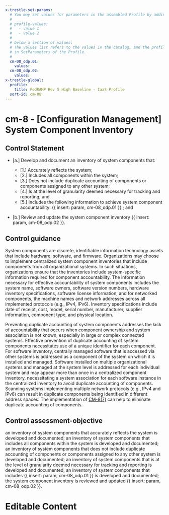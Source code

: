 ```yaml
---
x-trestle-set-params:
  # You may set values for parameters in the assembled Profile by adding
  #
  # profile-values:
  #   - value 1
  #   - value 2
  #
  # below a section of values:
  # The values list refers to the values in the catalog, and the profile-values represent values
  # in SetParameters of the Profile.
  #
  cm-08_odp.01:
    values:
  cm-08_odp.02:
    values:
x-trestle-global:
  profile:
    title: FedRAMP Rev 5 High Baseline - IaaS Profile
  sort-id: cm-08
---
```


# cm-8 - \[Configuration Management\] System Component Inventory

## Control Statement

- \[a.\] Develop and document an inventory of system components that:

  - \[1.\] Accurately reflects the system;
  - \[2.\] Includes all components within the system;
  - \[3.\] Does not include duplicate accounting of components or components assigned to any other system;
  - \[4.\] Is at the level of granularity deemed necessary for tracking and reporting; and
  - \[5.\] Includes the following information to achieve system component accountability: {{ insert: param, cm-08_odp.01 }} ; and

- \[b.\] Review and update the system component inventory {{ insert: param, cm-08_odp.02 }}.

## Control guidance

System components are discrete, identifiable information technology assets that include hardware, software, and firmware. Organizations may choose to implement centralized system component inventories that include components from all organizational systems. In such situations, organizations ensure that the inventories include system-specific information required for component accountability. The information necessary for effective accountability of system components includes the system name, software owners, software version numbers, hardware inventory specifications, software license information, and for networked components, the machine names and network addresses across all implemented protocols (e.g., IPv4, IPv6). Inventory specifications include date of receipt, cost, model, serial number, manufacturer, supplier information, component type, and physical location.

Preventing duplicate accounting of system components addresses the lack of accountability that occurs when component ownership and system association is not known, especially in large or complex connected systems. Effective prevention of duplicate accounting of system components necessitates use of a unique identifier for each component. For software inventory, centrally managed software that is accessed via other systems is addressed as a component of the system on which it is installed and managed. Software installed on multiple organizational systems and managed at the system level is addressed for each individual system and may appear more than once in a centralized component inventory, necessitating a system association for each software instance in the centralized inventory to avoid duplicate accounting of components. Scanning systems implementing multiple network protocols (e.g., IPv4 and IPv6) can result in duplicate components being identified in different address spaces. The implementation of [CM-8(7)](#cm-8.7) can help to eliminate duplicate accounting of components.

## Control assessment-objective

an inventory of system components that accurately reflects the system is developed and documented;
an inventory of system components that includes all components within the system is developed and documented;
an inventory of system components that does not include duplicate accounting of components or components assigned to any other system is developed and documented;
an inventory of system components that is at the level of granularity deemed necessary for tracking and reporting is developed and documented;
an inventory of system components that includes {{ insert: param, cm-08_odp.01 }} is developed and documented;
the system component inventory is reviewed and updated {{ insert: param, cm-08_odp.02 }}.

# Editable Content

<!-- Make additions and edits below -->
<!-- The above represents the contents of the control as received by the profile, prior to additions. -->
<!-- If the profile makes additions to the control, they will appear below. -->
<!-- The above markdown may not be edited but you may edit the content below, and/or introduce new additions to be made by the profile. -->
<!-- If there is a yaml header at the top, parameter values may be edited. Use --set-parameters to incorporate the changes during assembly. -->
<!-- The content here will then replace what is in the profile for this control, after running profile-assemble. -->
<!-- The current profile has no added parts for this control, but you may add new ones here. -->
<!-- Each addition must have a heading either of the form ## Control my_addition_name -->
<!-- or ## Part a. (where the a. refers to one of the control statement labels.) -->
<!-- "## Control" parts are new parts added after the statement part. -->
<!-- "## Part" parts are new parts added into the top-level statement part with that label. -->
<!-- Subparts may be added with nested hash levels of the form ### My Subpart Name -->
<!-- underneath the parent ## Control or ## Part being added -->
<!-- See https://ibm.github.io/compliance-trestle/tutorials/ssp_profile_catalog_authoring/ssp_profile_catalog_authoring for guidance. -->
